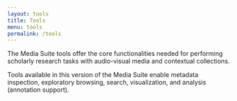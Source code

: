 ```yaml
---
layout: tools
title: Tools
menu: tools
permalink: /tools
---
```


The Media Suite tools offer the core functionalities needed for performing scholarly research tasks with audio-visual media and contextual collections.

Tools available in this version of the Media Suite enable metadata inspection, exploratory browsing, search, visualization, and analysis (annotation support).
